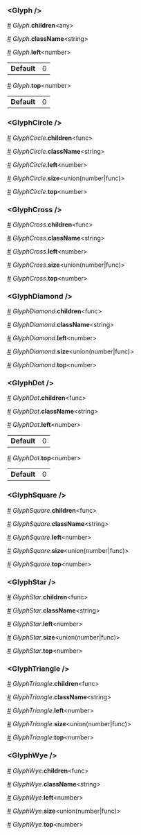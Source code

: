 <h3 id="glyph-">&lt;Glyph /&gt;</h3>


<a id="#Glyph__children" name="Glyph__children" href="#Glyph__children">#</a> *Glyph*.**children**&lt;any&gt;  

<a id="#Glyph__className" name="Glyph__className" href="#Glyph__className">#</a> *Glyph*.**className**&lt;string&gt;  

<a id="#Glyph__left" name="Glyph__left" href="#Glyph__left">#</a> *Glyph*.**left**&lt;number&gt;  <table><tr><td><strong>Default</strong></td><td>0</td></td></table>

<a id="#Glyph__top" name="Glyph__top" href="#Glyph__top">#</a> *Glyph*.**top**&lt;number&gt;  <table><tr><td><strong>Default</strong></td><td>0</td></td></table>

<h3 id="glyphcircle-">&lt;GlyphCircle /&gt;</h3>


<a id="#GlyphCircle__children" name="GlyphCircle__children" href="#GlyphCircle__children">#</a> *GlyphCircle*.**children**&lt;func&gt;  

<a id="#GlyphCircle__className" name="GlyphCircle__className" href="#GlyphCircle__className">#</a> *GlyphCircle*.**className**&lt;string&gt;  

<a id="#GlyphCircle__left" name="GlyphCircle__left" href="#GlyphCircle__left">#</a> *GlyphCircle*.**left**&lt;number&gt;  

<a id="#GlyphCircle__size" name="GlyphCircle__size" href="#GlyphCircle__size">#</a> *GlyphCircle*.**size**&lt;union(number|func)&gt;  

<a id="#GlyphCircle__top" name="GlyphCircle__top" href="#GlyphCircle__top">#</a> *GlyphCircle*.**top**&lt;number&gt;  

<h3 id="glyphcross-">&lt;GlyphCross /&gt;</h3>


<a id="#GlyphCross__children" name="GlyphCross__children" href="#GlyphCross__children">#</a> *GlyphCross*.**children**&lt;func&gt;  

<a id="#GlyphCross__className" name="GlyphCross__className" href="#GlyphCross__className">#</a> *GlyphCross*.**className**&lt;string&gt;  

<a id="#GlyphCross__left" name="GlyphCross__left" href="#GlyphCross__left">#</a> *GlyphCross*.**left**&lt;number&gt;  

<a id="#GlyphCross__size" name="GlyphCross__size" href="#GlyphCross__size">#</a> *GlyphCross*.**size**&lt;union(number|func)&gt;  

<a id="#GlyphCross__top" name="GlyphCross__top" href="#GlyphCross__top">#</a> *GlyphCross*.**top**&lt;number&gt;  

<h3 id="glyphdiamond-">&lt;GlyphDiamond /&gt;</h3>


<a id="#GlyphDiamond__children" name="GlyphDiamond__children" href="#GlyphDiamond__children">#</a> *GlyphDiamond*.**children**&lt;func&gt;  

<a id="#GlyphDiamond__className" name="GlyphDiamond__className" href="#GlyphDiamond__className">#</a> *GlyphDiamond*.**className**&lt;string&gt;  

<a id="#GlyphDiamond__left" name="GlyphDiamond__left" href="#GlyphDiamond__left">#</a> *GlyphDiamond*.**left**&lt;number&gt;  

<a id="#GlyphDiamond__size" name="GlyphDiamond__size" href="#GlyphDiamond__size">#</a> *GlyphDiamond*.**size**&lt;union(number|func)&gt;  

<a id="#GlyphDiamond__top" name="GlyphDiamond__top" href="#GlyphDiamond__top">#</a> *GlyphDiamond*.**top**&lt;number&gt;  

<h3 id="glyphdot-">&lt;GlyphDot /&gt;</h3>


<a id="#GlyphDot__children" name="GlyphDot__children" href="#GlyphDot__children">#</a> *GlyphDot*.**children**&lt;func&gt;  

<a id="#GlyphDot__className" name="GlyphDot__className" href="#GlyphDot__className">#</a> *GlyphDot*.**className**&lt;string&gt;  

<a id="#GlyphDot__left" name="GlyphDot__left" href="#GlyphDot__left">#</a> *GlyphDot*.**left**&lt;number&gt;  <table><tr><td><strong>Default</strong></td><td>0</td></td></table>

<a id="#GlyphDot__top" name="GlyphDot__top" href="#GlyphDot__top">#</a> *GlyphDot*.**top**&lt;number&gt;  <table><tr><td><strong>Default</strong></td><td>0</td></td></table>

<h3 id="glyphsquare-">&lt;GlyphSquare /&gt;</h3>


<a id="#GlyphSquare__children" name="GlyphSquare__children" href="#GlyphSquare__children">#</a> *GlyphSquare*.**children**&lt;func&gt;  

<a id="#GlyphSquare__className" name="GlyphSquare__className" href="#GlyphSquare__className">#</a> *GlyphSquare*.**className**&lt;string&gt;  

<a id="#GlyphSquare__left" name="GlyphSquare__left" href="#GlyphSquare__left">#</a> *GlyphSquare*.**left**&lt;number&gt;  

<a id="#GlyphSquare__size" name="GlyphSquare__size" href="#GlyphSquare__size">#</a> *GlyphSquare*.**size**&lt;union(number|func)&gt;  

<a id="#GlyphSquare__top" name="GlyphSquare__top" href="#GlyphSquare__top">#</a> *GlyphSquare*.**top**&lt;number&gt;  

<h3 id="glyphstar-">&lt;GlyphStar /&gt;</h3>


<a id="#GlyphStar__children" name="GlyphStar__children" href="#GlyphStar__children">#</a> *GlyphStar*.**children**&lt;func&gt;  

<a id="#GlyphStar__className" name="GlyphStar__className" href="#GlyphStar__className">#</a> *GlyphStar*.**className**&lt;string&gt;  

<a id="#GlyphStar__left" name="GlyphStar__left" href="#GlyphStar__left">#</a> *GlyphStar*.**left**&lt;number&gt;  

<a id="#GlyphStar__size" name="GlyphStar__size" href="#GlyphStar__size">#</a> *GlyphStar*.**size**&lt;union(number|func)&gt;  

<a id="#GlyphStar__top" name="GlyphStar__top" href="#GlyphStar__top">#</a> *GlyphStar*.**top**&lt;number&gt;  

<h3 id="glyphtriangle-">&lt;GlyphTriangle /&gt;</h3>


<a id="#GlyphTriangle__children" name="GlyphTriangle__children" href="#GlyphTriangle__children">#</a> *GlyphTriangle*.**children**&lt;func&gt;  

<a id="#GlyphTriangle__className" name="GlyphTriangle__className" href="#GlyphTriangle__className">#</a> *GlyphTriangle*.**className**&lt;string&gt;  

<a id="#GlyphTriangle__left" name="GlyphTriangle__left" href="#GlyphTriangle__left">#</a> *GlyphTriangle*.**left**&lt;number&gt;  

<a id="#GlyphTriangle__size" name="GlyphTriangle__size" href="#GlyphTriangle__size">#</a> *GlyphTriangle*.**size**&lt;union(number|func)&gt;  

<a id="#GlyphTriangle__top" name="GlyphTriangle__top" href="#GlyphTriangle__top">#</a> *GlyphTriangle*.**top**&lt;number&gt;  

<h3 id="glyphwye-">&lt;GlyphWye /&gt;</h3>


<a id="#GlyphWye__children" name="GlyphWye__children" href="#GlyphWye__children">#</a> *GlyphWye*.**children**&lt;func&gt;  

<a id="#GlyphWye__className" name="GlyphWye__className" href="#GlyphWye__className">#</a> *GlyphWye*.**className**&lt;string&gt;  

<a id="#GlyphWye__left" name="GlyphWye__left" href="#GlyphWye__left">#</a> *GlyphWye*.**left**&lt;number&gt;  

<a id="#GlyphWye__size" name="GlyphWye__size" href="#GlyphWye__size">#</a> *GlyphWye*.**size**&lt;union(number|func)&gt;  

<a id="#GlyphWye__top" name="GlyphWye__top" href="#GlyphWye__top">#</a> *GlyphWye*.**top**&lt;number&gt;  
